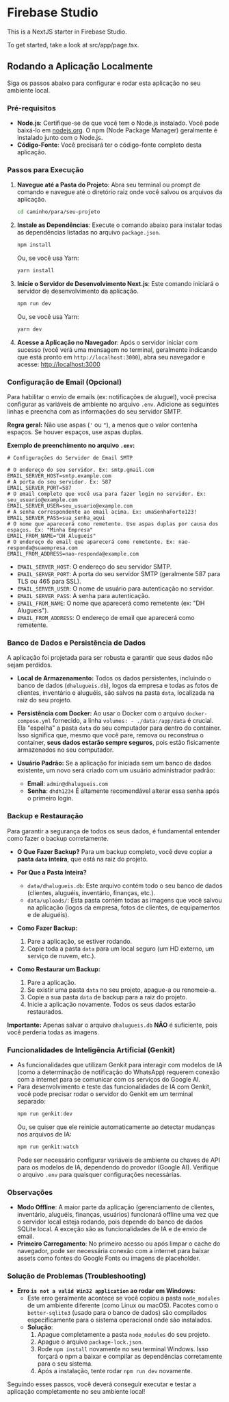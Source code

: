 
# Firebase Studio

This is a NextJS starter in Firebase Studio.

To get started, take a look at src/app/page.tsx.

## Rodando a Aplicação Localmente

Siga os passos abaixo para configurar e rodar esta aplicação no seu ambiente local.

### Pré-requisitos

*   **Node.js**: Certifique-se de que você tem o Node.js instalado. Você pode baixá-lo em [nodejs.org](https://nodejs.org/). O npm (Node Package Manager) geralmente é instalado junto com o Node.js.
*   **Código-Fonte**: Você precisará ter o código-fonte completo desta aplicação.

### Passos para Execução

1.  **Navegue até a Pasta do Projeto**:
    Abra seu terminal ou prompt de comando e navegue até o diretório raiz onde você salvou os arquivos da aplicação.
    ```bash
    cd caminho/para/seu-projeto
    ```

2.  **Instale as Dependências**:
    Execute o comando abaixo para instalar todas as dependências listadas no arquivo `package.json`.
    ```bash
    npm install
    ```
    Ou, se você usa Yarn:
    ```bash
    yarn install
    ```

3.  **Inicie o Servidor de Desenvolvimento Next.js**:
    Este comando iniciará o servidor de desenvolvimento da aplicação.
    ```bash
    npm run dev
    ```
    Ou, se você usa Yarn:
    ```bash
    yarn dev
    ```

4.  **Acesse a Aplicação no Navegador**:
    Após o servidor iniciar com sucesso (você verá uma mensagem no terminal, geralmente indicando que está pronto em `http://localhost:3000`), abra seu navegador e acesse:
    [http://localhost:3000](http://localhost:3000)

### Configuração de Email (Opcional)

Para habilitar o envio de emails (ex: notificações de aluguel), você precisa configurar as variáveis de ambiente no arquivo `.env`. Adicione as seguintes linhas e preencha com as informações do seu servidor SMTP.

**Regra geral:** Não use aspas (`'` ou `"`), a menos que o valor contenha espaços. Se houver espaços, use aspas duplas.

**Exemplo de preenchimento no arquivo `.env`:**

```env
# Configurações do Servidor de Email SMTP

# O endereço do seu servidor. Ex: smtp.gmail.com
EMAIL_SERVER_HOST=smtp.example.com
# A porta do seu servidor. Ex: 587
EMAIL_SERVER_PORT=587
# O email completo que você usa para fazer login no servidor. Ex: seu_usuario@example.com
EMAIL_SERVER_USER=seu_usuario@example.com
# A senha correspondente ao email acima. Ex: umaSenhaForte123!
EMAIL_SERVER_PASS=sua_senha_aqui
# O nome que aparecerá como remetente. Use aspas duplas por causa dos espaços. Ex: "Minha Empresa"
EMAIL_FROM_NAME="DH Alugueis"
# O endereço de email que aparecerá como remetente. Ex: nao-responda@suaempresa.com
EMAIL_FROM_ADDRESS=nao-responda@example.com
```

*   `EMAIL_SERVER_HOST`: O endereço do seu servidor SMTP.
*   `EMAIL_SERVER_PORT`: A porta do seu servidor SMTP (geralmente 587 para TLS ou 465 para SSL).
*   `EMAIL_SERVER_USER`: O nome de usuário para autenticação no servidor.
*   `EMAIL_SERVER_PASS`: A senha para autenticação.
*   `EMAIL_FROM_NAME`: O nome que aparecerá como remetente (ex: "DH Alugueis").
*   `EMAIL_FROM_ADDRESS`: O endereço de email que aparecerá como remetente.

### Banco de Dados e Persistência de Dados

A aplicação foi projetada para ser robusta e garantir que seus dados não sejam perdidos.

*   **Local de Armazenamento:** Todos os dados persistentes, incluindo o banco de dados (`dhalugueis.db`), logos da empresa e todas as fotos de clientes, inventário e aluguéis, são salvos na pasta `data`, localizada na raiz do seu projeto.

*   **Persistência com Docker:** Ao usar o Docker com o arquivo `docker-compose.yml` fornecido, a linha `volumes: - ./data:/app/data` é crucial. Ela "espelha" a pasta `data` do seu computador para dentro do container. Isso significa que, mesmo que você pare, remova ou reconstrua o container, **seus dados estarão sempre seguros**, pois estão fisicamente armazenados no seu computador.

*   **Usuário Padrão:** Se a aplicação for iniciada sem um banco de dados existente, um novo será criado com um usuário administrador padrão:
    *   **Email**: `admin@dhalugueis.com`
    *   **Senha**: `dhdh1234`
    É altamente recomendável alterar essa senha após o primeiro login.

### Backup e Restauração

Para garantir a segurança de todos os seus dados, é fundamental entender como fazer o backup corretamente.

*   **O Que Fazer Backup?** Para um backup completo, você deve copiar a **pasta `data` inteira**, que está na raiz do projeto.

*   **Por Que a Pasta Inteira?**
    *   `data/dhalugueis.db`: Este arquivo contém todo o seu banco de dados (clientes, aluguéis, inventário, finanças, etc.).
    *   `data/uploads/`: Esta pasta contém todas as imagens que você salvou na aplicação (logos da empresa, fotos de clientes, de equipamentos e de aluguéis).

*   **Como Fazer Backup:**
    1.  Pare a aplicação, se estiver rodando.
    2.  Copie toda a pasta `data` para um local seguro (um HD externo, um serviço de nuvem, etc.).

*   **Como Restaurar um Backup:**
    1.  Pare a aplicação.
    2.  Se existir uma pasta `data` no seu projeto, apague-a ou renomeie-a.
    3.  Copie a sua pasta `data` de backup para a raiz do projeto.
    4.  Inicie a aplicação novamente. Todos os seus dados estarão restaurados.

**Importante:** Apenas salvar o arquivo `dhalugueis.db` **NÃO** é suficiente, pois você perderia todas as imagens.

### Funcionalidades de Inteligência Artificial (Genkit)

*   As funcionalidades que utilizam Genkit para interagir com modelos de IA (como a determinação de notificação do WhatsApp) requerem conexão com a internet para se comunicar com os serviços do Google AI.
*   Para desenvolvimento e teste das funcionalidades de IA com Genkit, você pode precisar rodar o servidor do Genkit em um terminal separado:
    ```bash
    npm run genkit:dev
    ```
    Ou, se quiser que ele reinicie automaticamente ao detectar mudanças nos arquivos de IA:
    ```bash
    npm run genkit:watch
    ```
    Pode ser necessário configurar variáveis de ambiente ou chaves de API para os modelos de IA, dependendo do provedor (Google AI). Verifique o arquivo `.env` para quaisquer configurações necessárias.

### Observações

*   **Modo Offline**: A maior parte da aplicação (gerenciamento de clientes, inventário, aluguéis, finanças, usuários) funcionará offline uma vez que o servidor local esteja rodando, pois depende do banco de dados SQLite local. A exceção são as funcionalidades de IA e de envio de email.
*   **Primeiro Carregamento**: No primeiro acesso ou após limpar o cache do navegador, pode ser necessária conexão com a internet para baixar assets como fontes do Google Fonts ou imagens de placeholder.

### Solução de Problemas (Troubleshooting)

*   **Erro `is not a valid Win32 application` ao rodar em Windows**:
    *   Este erro geralmente acontece se você copiou a pasta `node_modules` de um ambiente diferente (como Linux ou macOS). Pacotes como o `better-sqlite3` (usado para o banco de dados) são compilados especificamente para o sistema operacional onde são instalados.
    *   **Solução**:
        1.  Apague completamente a pasta `node_modules` do seu projeto.
        2.  Apague o arquivo `package-lock.json`.
        3.  Rode `npm install` novamente no seu terminal Windows. Isso forçará o npm a baixar e compilar as dependências corretamente para o seu sistema.
        4.  Após a instalação, tente rodar `npm run dev` novamente.

Seguindo esses passos, você deverá conseguir executar e testar a aplicação completamente no seu ambiente local!
